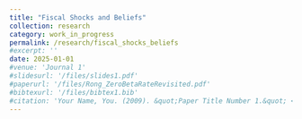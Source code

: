 ```yaml
---
title: "Fiscal Shocks and Beliefs"
collection: research
category: work_in_progress
permalink: /research/fiscal_shocks_beliefs
#excerpt: ''
date: 2025-01-01
#venue: 'Journal 1'
#slidesurl: '/files/slides1.pdf'
#paperurl: '/files/Rong_ZeroBetaRateRevisited.pdf'
#bibtexurl: '/files/bibtex1.bib'
#citation: 'Your Name, You. (2009). &quot;Paper Title Number 1.&quot; <i>Journal 1</i>. 1(1).'
---
```


